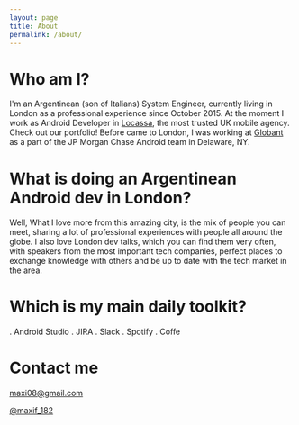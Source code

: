 ```yaml
---
layout: page
title: About
permalink: /about/
---
```


# Who am I?

I'm an Argentinean (son of Italians) System Engineer, currently living in London as a professional experience since October 2015.
At the moment I work as Android Developer in [Locassa](https://locassa.com), the most trusted UK mobile agency. Check out our portfolio!
Before came to London, I was working at [Globant](https://globant.com) as a part of the JP Morgan Chase Android team in Delaware, NY.


# What is doing an Argentinean Android dev in London?

Well, What I love more from this amazing city, is the mix of people you can meet, sharing a lot of professional experiences with people all around the globe. 
I also love London dev talks, which you can find them very often, with speakers from the most important tech companies, perfect places to exchange knowledge with others and be up to date with the tech market in the area.

# Which is my main daily toolkit?

. Android Studio
. JIRA
. Slack
. Spotify
. Coffe

# Contact me

[maxi08@gmail.com](mailto:maxi08@gmail.com)

[@maxif_182](https://twitter.com/maxif_182)